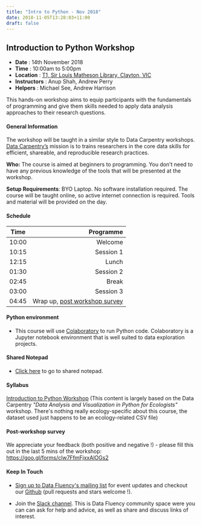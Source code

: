 ```yaml
---
title: "Intro to Python - Nov 2018"
date: 2018-11-05T13:28:03+11:00
draft: false
---
```


## Introduction to Python Workshop

-	**Date** :		14th November 2018
-	**Time** :		10:00am to 5:00pm
-	**Location** :		[T1, Sir Louis Matheson Library, Clayton, VIC](https://goo.gl/maps/DUXk3v8UuWB2)
-	**Instructors** :	Anup Shah, Andrew Perry
-	**Helpers** : 		Michael See, Andrew Harrison

This hands-on workshop aims to equip participants with the fundamentals of programming and give them skills needed to apply data analysis approaches to their research questions.


#### General Information

The workshop will be taught in a similar style to Data Carpentry workshops. [Data Carpentry’s](http://www.datacarpentry.org/) mission is to trains researchers in the core data skills for efficient, shareable, and reproducible research practices.

**Who:** The course is aimed at beginners to programming. You don’t need to have any previous knowledge of the tools that will be presented at the workshop.

**Setup Requirements**: BYO Laptop. No software installation required. The course will be taught online, so active internet connection is required. Tools and material will be provided on the day.

#### Schedule

Time | Programme
----------- | ------------------:
10:00 | Welcome
10:15 | Session 1
12:15 | Lunch
01:30 | Session 2
02:45 | Break
03:00 | Session 3
04:45 | Wrap up, [post workshop survey](#post-workshop-survey)


#### Python environment
* This course will use [Colaboratory](https://colab.research.google.com/) to run Python code. 
  Colaboratory is a Jupyter notebook environment that is well suited to data exploration projects.


#### Shared Notepad

* [Click here](https://pad.carpentries.org/intro_to_python_nov_14_18) to go to shared notepad. 


#### Syllabus

[Introduction to Python Workshop](https://monashdatafluency.github.io/python-workshop-base/fullday/) 
(This content is largely based on the Data Carpentry _"Data Analysis and Visualization in Python for Ecologists"_ workshop. There's nothing really ecology-specific about this course, the dataset used just happens to be an ecology-related CSV file)


#### Post-workshop survey

We appreciate your feedback (both positive and negative !) - please fill this out in the last 5 mins of the workshop: https://goo.gl/forms/clw7FfmFjxxAlOGs2

#### Keep In Touch

* [Sign up to Data Fluency's mailing list](http://eepurl.com/dmzhGH) for event updates and checkout our [Github](https://github.com/MonashDataFluency) (pull requests and stars welcome !). 

* Join the [Slack channel](https://datafluency.slack.com). This is Data Fluency community space were you can can ask for help and advice, as well as share and discuss links of interest. 
